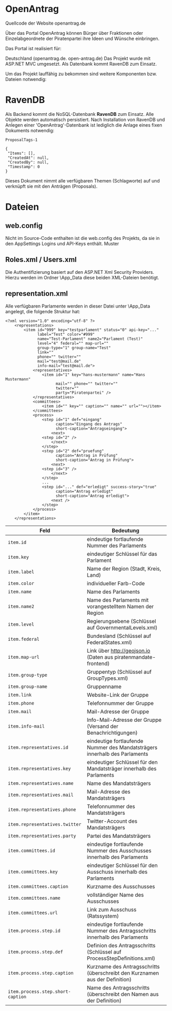 # OpenAntrag
Quellcode der Website openantrag.de

Über das Portal OpenAntrag können Bürger über Fraktionen oder Einzelabgeordnete der Piratenpartei ihre Ideen und Wünsche einbringen. 

Das Portal ist realisiert für:

Deutschland (openantrag.de. open-antrag.de)
Das Projekt wurde mit ASP.NET MVC umgesetzt. Als Datenbank kommt RavenDB zum Einsatz.

Um das Projekt lauffähig zu bekommen sind weitere Komponenten bzw. Dateien notwendig:

# RavenDB #

Als Backend kommt die NoSQL-Datenbank **RavenDB** zum Einsatz. Alle Objekte werden automatisch persistiert. Nach Installation von RavenDB und Anlegen einer 'OpenAntrag'-Datenbank ist lediglich die Anlage eines fixen Dokuments notwendig:

    ProposalTags-1
    
    {
     "Items": [],
     "CreatedAt": null,
     "CreatedBy": null,
     "Timestamp": 0
    }

Dieses Dokument nimmt alle verfügbaren Themen (Schlagworte) auf und verknüpft sie mit den Anträgen (Proposals). 

# Dateien #

## web.config ##

Nicht im Source-Code enthalten ist die web.config des Projekts, da sie in den AppSettings Logins und API-Keys enthält. Muster

## Roles.xml / Users.xml ##

Die Authentifizierung basiert auf den ASP.NET Xml Security Providers. Hierzu werden im Ordner \App_Data diese beiden XML-Dateien benötigt.

## representation.xml ##

Alle verfügbaren Parlamente werden in dieser Datei unter \App_Data angelegt, die folgende Struktur hat:

    <?xml version="1.0" encoding="utf-8" ?>
    	<representations>
    		<item id="999" key="testparlament" status="0" api-key="..."
      			  label="Test" color="#999" 
      			  name="Test-Parlament" name2="Parlament (Test)"
      			  level="4" federal="" map-url=""
      			  group-type="1" group-name="Test"
      			  link=""
      			  phone="" twitter=""
      			  mail="test@mail.de"
      			  info-mail="test@mail.de">
				<representatives>
		       		<item id="1" key="hans-mustermann" name="Hans Mustermann"
		     			  mail="" phone="" twitter=""
		     			  twitter=""
		     			  party="Piratenpartei" />
				</representatives>
		       	<committees>
		     		<item id="" key="" caption="" name="" url=""></item>
		       	</committees>
				<process>
		     		<step id="1" def="eingang" 
		       			  caption="Eingang des Antrags"
		       			  short-caption="Antragseingang">
						<next>
		     		<step id="2" />
		       			</next>
		     		</step>
		     		<step id="2" def="pruefung" 
		       			  caption="Antrag in Prüfung" 
		       			  short-caption="Antrag in Prüfung">
		       			<next>
		     		<step id="3" />
		       			</next>
		     		</step>
					...
		     		<step id="..." def="erledigt" success-story="true" 
						  caption="Antrag erledigt" 
		       			  short-caption="Antrag erledigt">
		       			<next />
		     		</step>
       			</process>
       		</item>
    	</representations>
 

|Feld|Bedeutung|
|---|---|
|`item.id`|eindeutige fortlaufende Nummer des Parlaments|
|`item.key`|eindeutiger Schlüssel für das Parlament|
|`item.label`|Name der Region (Stadt, Kreis, Land)|
|`item.color`|individueller Farb-Code|
|`item.name`|Name des Parlaments|
|`item.name2`|Name des Parlaments mit vorangestelltem Namen der Region|
|`item.level`|Regierungsebene (Schlüssel auf GovernmentalLevels.xml)|
|`item.federal`|Bundesland (Schlüssel auf FederalStates.xml)|
|`item.map-url`|Link über http://geojson.io (Daten aus piratenmandate-frontend)|
|`item.group-type`|Gruppentyp (Schlüssel auf GroupTypes.xml)|
|`item.group-name`|Gruppenname|
|`item.link`|Website-Link der Gruppe|
|`item.phone`|Telefonnummer der Gruppe|
|`item.mail`|Mail-Adresse der Gruppe|
|`item.info-mail`|Info-Mail-Adresse der Gruppe (Versand der Benachrichtigungen)|
|`item.representatives.id`|eindeutige fortlaufende Nummer des Mandatsträgers innerhalb des Parlaments|
|`item.representatives.key`|eindeutiger Schlüssel für den Mandatsträger innerhalb des Parlaments|
|`item.representatives.name`|Name des Mandatsträgers|
|`item.representatives.mail`|Mail-Adresse des Mandatsträgers|
|`item.representatives.phone`|Telefonnummer des Mandatsträgers|
|`item.representatives.twitter`|Twitter-Account des Mandatsträgers|
|`item.representatives.party`|Partei des Mandatsträgers|
|`item.committees.id`|eindeutige fortlaufende Nummer des Ausschusses innerhalb des Parlaments|
|`item.committees.key`|eindeutiger Schlüssel für den Ausschuss innerhalb des Parlaments|
|`item.committees.caption`|Kurzname des Ausschusses|
|`item.committees.name`|vollständiger Name des Ausschusses|
|`item.committees.url`|Link zum Ausschuss (Ratssystem)|
|`item.process.step.id`|eindeutige fortlaufende Nummer des Antragsschritts innerhalb des Parlaments|
|`item.process.step.def`|Definion des Antragsschritts (Schlüssel auf ProcessStepDefinitions.xml)|
|`item.process.step.caption`|Kurzname des Antragsschritts (überschreibt den Kurznamen aus der Definition)|
|`item.process.step.short-caption`|Name des Antragsschritts (überschreibt den Namen aus der Definition)|
 
